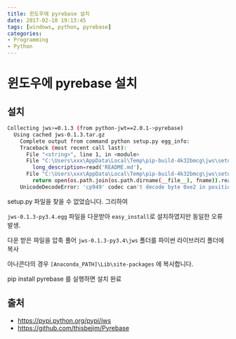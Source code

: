 ```yaml
---
title: 윈도우에 pyrebase 설치
date: 2017-02-10 19:13:45
tags: [windows, python, pyrebase]
categories:
- Programming
- Python
---
```


# 윈도우에 pyrebase 설치

## 설치

```sh
Collecting jws>=0.1.3 (from python-jwt==2.0.1->pyrebase)
  Using cached jws-0.1.3.tar.gz
    Complete output from command python setup.py egg_info:
    Traceback (most recent call last):
      File "<string>", line 1, in <module>
      File "C:\Users\xxx\AppData\Local\Temp\pip-build-4k32bmcg\jws\setup.py", line 17, in <module>
        long_description=read('README.md'),
      File "C:\Users\xxx\AppData\Local\Temp\pip-build-4k32bmcg\jws\setup.py", line 5, in read
        return open(os.path.join(os.path.dirname(__file__), fname)).read()
    UnicodeDecodeError: 'cp949' codec can't decode byte 0xe2 in position 500: illegal multibyte sequence
```

setup.py 파일을 찾을 수 없었습니다. 그리하여

`jws-0.1.3-py3.4.egg` 파일을 다운받아 `easy_install`로 설치하였지만 동일한 오류 발생.

다운 받은 파일을 압축 풀어 `jws-0.1.3-py3.4\jws` 폴더를 파이썬 라이브러리 폴더에 복사

아나콘다의 경우 `[Anaconda_PATH]\Lib\site-packages` 에 복사합니다.

pip install pyrebase 를 실행하면 설치 완료


## 출처
- https://pypi.python.org/pypi/jws
- https://github.com/thisbejim/Pyrebase
